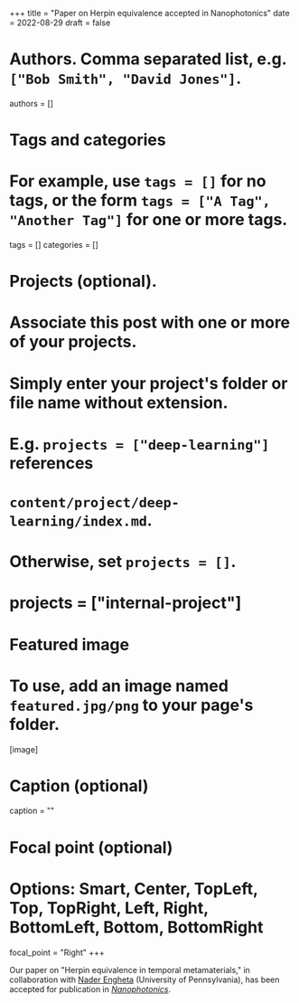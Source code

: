 +++
title = "Paper on Herpin equivalence accepted in Nanophotonics"
date = 2022-08-29
draft = false

# Authors. Comma separated list, e.g. `["Bob Smith", "David Jones"]`.
authors = []

# Tags and categories
# For example, use `tags = []` for no tags, or the form `tags = ["A Tag", "Another Tag"]` for one or more tags.
tags = []
categories = []

# Projects (optional).
#   Associate this post with one or more of your projects.
#   Simply enter your project's folder or file name without extension.
#   E.g. `projects = ["deep-learning"]` references
#   `content/project/deep-learning/index.md`.
#   Otherwise, set `projects = []`.
# projects = ["internal-project"]

# Featured image
# To use, add an image named `featured.jpg/png` to your page's folder.
[image]
  # Caption (optional)
  caption = ""

  # Focal point (optional)
  # Options: Smart, Center, TopLeft, Top, TopRight, Left, Right, BottomLeft, Bottom, BottomRight
  focal_point = "Right"
+++

Our paper on "Herpin equivalence in temporal metamaterials,"
in collaboration with [Nader Engheta](https://www.seas.upenn.edu/~engheta/index.htm) (University of Pennsylvania),
has been accepted for publication in [*Nanophotonics*](https://www.degruyter.com/view/journals/nanoph/nanoph-overview.xml).
